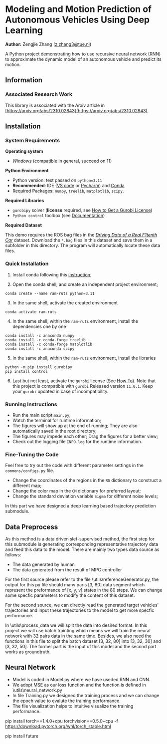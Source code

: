 # Modeling and Motion Prediction of Autonomous Vehicles Using Deep Learning

**Author:** Zengjie Zhang (z.zhang3@tue.nl)

A Python project demonstrating how to use recursive neural network (RNN) to approximate the dynamic model of an autonomous vehicle and predict its motion.

## Information

### Associated Research Work

This library is associated with the Arxiv article in [https://arxiv.org/abs/2310.02843](https://arxiv.org/abs/2310.02843).

## Installation

### System Requirements

**Operating system**
 - *Windows* (compatible in general, succeed on 11)

**Python Environment**
 - Python version: test passed on `python=3.11`
 - **Recommended**: IDE ([VS code](https://code.visualstudio.com/) or [Pycharm](https://www.jetbrains.com/pycharm/)) and [Conda](https://www.anaconda.com/)
 - Required Packages: `numpy`, `treelib`, `matplotlib`, `scipy`. 
 
**Required Libraries**
 - `gurobipy` solver (**license** required, see [How to Get a Gurobi License](https://www.gurobi.com/solutions/licensing/))
 - `Python control` toolbox (see [Documentation](https://python-control.readthedocs.io/en/latest/intro.html))
 
**Required Dataset**

This demo requires the ROS bag files in the [*Driving Data of a Real F1tenth Car*](https://zenodo.org/records/12536536) dataset. Download the `*.bag` files in this dataset and save them in a subfolder in this directory. The program will automatically locate these data files.

### Quick Installation
 
1. Install conda following this [instruction](https://conda.io/projects/conda/en/latest/user-guide/install/index.html);

2. Open the conda shell, and create an independent project environment;
```
conda create --name ram-ruts python=3.11
```

3. In the same shell, activate the created environment
```
conda activate ram-ruts
```

4. In the same shell, within the `ram-ruts` environment, install the dependencies one by one
 ```
conda install -c anaconda numpy
conda install -c conda-forge treelib
conda install -c conda-forge matplotlib
conda install -c anaconda scipy
```

5. In the same shell, within the `ram-ruts` environment, install the libraries
```
python -m pip install gurobipy
pip install control
```

6. Last but not least, activate the `gurobi` license (See [How To](https://www.gurobi.com/documentation/current/remoteservices/licensing.html)). Note that this project is compatible with `gurobi` Released version `11.0.1`. Keep your `gurobi` updated in case of incompatibility. 

### Running Instructions

- Run the main script `main.py`;
- Watch the terminal for runtime information;
- The figures will show up at the end of running; They are also automatically saved in the root directory;
- The figures may impede each other; Drag the figures for a better view;
- Check out the logging file `INFO.log` for the runtime information.

### Fine-Tuning the Code

Feel free to try out the code with different parameter settings in the `commons/configs.py` file.

- Change the coordinates of the regions in the `RG` dictionary to construct a different map;
- Change the color map in the `CM` dictionary for preferred layout;
- Change the standard deviation variable `Sigma` for different noise levels;


In this part we have designed a deep learning based trajectory prediction submodule.

## Data Preprocess

As this method is a data driven slef-supervised method, the first step for this submodule is generating corresponding representative trajectory data and feed this data to the model. There are mainly two types data source as follows:

* The data generated by human
* The data generated from the result of MPC controller

For the first source please refer to the file \utils\referenceGenerator.py, the output for this py file should many paris [3, 80] data segment which represent the preformance of [x, y, v] states in the 80 steps. We can change some specfic parameters to modify the content of this dataset.

For the second source, we can directly read the generated target vehicles' trajectories and input these trajectories to the model to get more specfic performance.

In \utils\process_data we will split the data into desired format. In this project we will use batch trainting which means we will train the neural network with 32 pairs data in the same time. Besides, we also need the functions in this file to split the batch dataset [3, 32, 80] into [3, 32, 30] and [3, 32, 50]. The former part is the input of this model and the second part works as groundtruth.

## Neural Network

* Model is coded in Model.py where we have useded RNN and CNN.
* We adopt MSE as our loss function and the function is defined in \utils\neural_network.py
* In file Training.py we designed the training process and we can change the epoch value to evalute the training performance.
* The file visualization helps to intuitive visualize the training performance. 

pip install torch==1.4.0+cpu torchvision==0.5.0+cpu -f https://download.pytorch.org/whl/torch_stable.html

pip install future